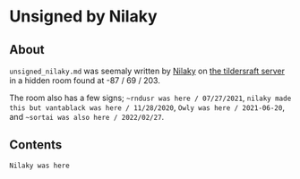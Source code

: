 # Unsigned by Nilaky

## About
`unsigned_nilaky.md` was seemaly written by [Nilaky](https://namemc.com/profile/Nilaky.1) on [the tildersraft server](https://mc.tildeverse.org) in a hidden room found at -87 / 69 / 203.

The room also has a few signs; `~rndusr was here / 07/27/2021`, `nilaky made this but vantablack was here / 11/28/2020`, `Owly was here / 2021-06-20`, and `~sortai was also here / 2022/02/27`.

## Contents
```
Nilaky was here
```